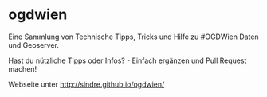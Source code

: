 ogdwien
=======

Eine Sammlung von Technische Tipps, Tricks und Hilfe zu #OGDWien Daten und Geoserver. 

Hast du nützliche Tipps oder Infos? - Einfach ergänzen und Pull Request machen!

Webseite unter http://sindre.github.io/ogdwien/
